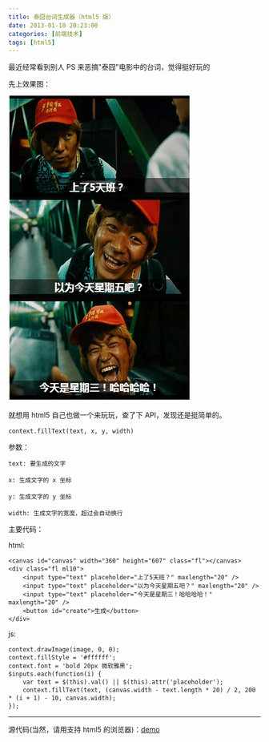 ```yaml
---
title: 泰囧台词生成器（html5 版）
date: 2013-01-10 20:23:00
categories: [前端技术]
tags: [html5]
---
```


最近经常看到别人 PS 来恶搞"泰囧"电影中的台词，觉得挺好玩的

先上效果图：

![](/2013/01/10/1.png)

就想用 html5 自己也做一个来玩玩，查了下 API，发现还是挺简单的。

    context.fillText(text, x, y, width)

参数：

	text: 要生成的文字

	x: 生成文字的 x 坐标

	y: 生成文字的 y 坐标

	width: 生成文字的宽度，超过会自动换行

主要代码：

html:

    <canvas id="canvas" width="360" height="607" class="fl"></canvas>
    <div class="fl ml10">
        <input type="text" placeholder="上了5天班？" maxlength="20" />
        <input type="text" placeholder="以为今天星期五吧？" maxlength="20" />
        <input type="text" placeholder="今天是星期三！哈哈哈哈！" maxlength="20" />
        <button id="create">生成</button>
    </div>

js:

    context.drawImage(image, 0, 0);
    context.fillStyle = '#ffffff';
    context.font = 'bold 20px 微软雅黑';
    $inputs.each(function(i) {
        var text = $(this).val() || $(this).attr('placeholder');
        context.fillText(text, (canvas.width - text.length * 20) / 2, 200 * (i + 1) - 10, canvas.width);
    });

___

源代码(当然，请用支持 html5 的浏览器)：[demo](/demos/filltext/)
